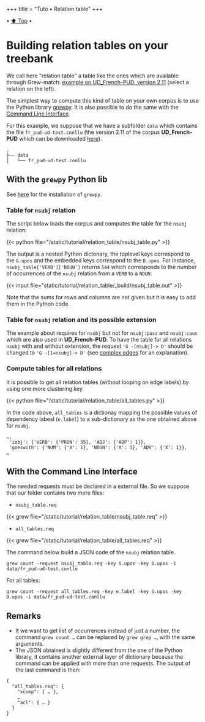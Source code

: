 +++
title = "Tuto • Relation table"
+++

• [:arrow_up: Top](../top) •

# Building relation tables on your treebank

We call here "relation table" a table like the ones which are available through Grew-match: [example on UD_French-PUD, version 2.11](http://universal.grew.fr/meta/UD_French-PUD@2.11_table.html) (select a relation on the left).

The simplest way to compute this kind of table on your own corpus is to use the Python library [grewpy](../../usage/python).
It is also possible to do the same with the [Command Line Interface](../../usage/cli).

For this example, we suppose that we have a subfolder `data` which contains the file `fr_pud-ud-test.conllu` (the version 2.11 of the corpus **UD_French-PUD** which can be downloaded [here](https://raw.githubusercontent.com/UniversalDependencies/UD_French-PUD/r2.11/fr_pud-ud-test.conllu)).

```
.
├── data
│   └── fr_pud-ud-test.conllu
```

## With the `grewpy` Python lib

See [here](../../usage/python#install) for the installation of `grewpy`.

### Table for `nsubj` relation

The script below loads the corpus and computes the table for the `nsubj` relation:

{{< python file="/static/tutorial/relation_table/nsubj_table.py" >}}

The output is a nested Python dictonary, the toplevel keys correspond to the `G.upos` and the embedded keys correspond to the `D.upos`.
For instance, `nsubj_table['VERB']['NOUN']` returns `544` which corresponds to the number of occurrences of the `nsubj` relation from a `VERB` to a `NOUN`:

{{< input file="static/tutorial/relation_table/_build/nsubj_table.out" >}}

Note that the sums for rows and columns are not given but it is easy to add them in the Python code.

### Table for `nsubj` relation and its possible extension

The example about requires for `nsubj` but not for `nsubj:pass` and `nsubj:caus` which are also used in **UD_French-PUD**.
To have the table for all relations `nsubj` with and without extension, the request `'G -[nsubj]-> D'` should be changed to `'G -[1=nsubj]-> D'` (see [complex edges](../../doc/request#complex-edges) for an explanation).

### Compute tables for all relations

It is possible to get all relation tables (without looping on edge labels) by using one more clustering key.

{{< python file="/static/tutorial/relation_table/all_tables.py" >}}

In the code above, `all_tables` is a dictionay mapping the possible values of dependency labesl (`e.label`) to a sub-dictionary as the one obtained above for `nsubj`.

```
…,
 'iobj': {'VERB': {'PRON': 35}, 'ADJ': {'ADP': 1}}, 
 'goeswith': {'NUM': {'X': 1}, 'NOUN': {'X': 1}, 'ADV': {'X': 1}},
…
```

## With the Command Line Interface

The needed requests must be declared in a external file.
So we suppose that our folder contains two more files:

 - `nsubj_table.req`

{{< grew file="/static/tutorial/relation_table/nsubj_table.req" >}}

 - `all_tables.req`

{{< grew file="/static/tutorial/relation_table/all_tables.req" >}}

The command below build a JSON code of the `nsubj` relation table.

```
grew count -request nsubj_table.req -key G.upos -key D.upos -i data/fr_pud-ud-test.conllu
```

For all tables:
```
grew count -request all_tables.req -key e.label -key G.upos -key D.upos -i data/fr_pud-ud-test.conllu
```

## Remarks
 - It we want to get list of occurrences instead of just a number, the command `grew count …` can be replaced by `grew grep …`, with the same arguments.
 - The JSON obtained is slightly different from the one of the Python library, it contains another external layer of dictionary because the command can be applied with more than one requests.
The output of the last command is then:

```json_alt
{
  "all_tables.req": {
    "xcomp": { … },
    …
    "acl": { … }
  }
}
```
